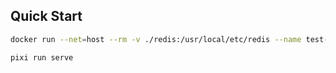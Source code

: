 ## Quick Start

```sh
docker run --net=host --rm -v ./redis:/usr/local/etc/redis --name test-redis redis redis-server /usr/local/etc/redis/redis.conf

pixi run serve
```
